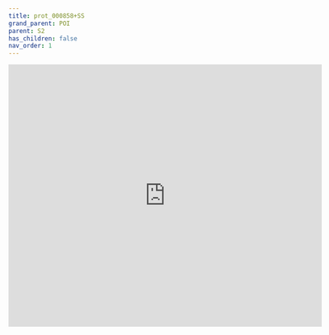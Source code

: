 ```yaml
---
title: prot_000858+SS
grand_parent: POI
parent: S2
has_children: false
nav_order: 1
---
```


<iframe src="https://www.ncbi.nlm.nih.gov/Structure/icn3d/full.html?url=https://raw.githubusercontent.com/shawnhsueh/design_view.io/main/mol/designed_structure/S2/prot_000858_plus_SS.pdb&width=600&height=500&showcommand=1&mobilemenu=1&showtitle=1&&command=defined+sets;set+background+white;+set+view+detailed+view;+set+annotation+interaction;+select+all;+color+F00;+select+.A:SKFGAISSVLNDIFSRLDKVEAEVQIDRLITGRL+or+.A:CTMYICGDSTECSNLLLQYGSFC+or+.A:SKCGAISSVLNDIFSRLDKVEAEVQIDRLITCRL+or+.A:CGDSTECSNLLLQYGSF+or+.A:TLVKQLSSKFGAISSVLNDIFSRLDKVEAEVQIDRLITGRLQSLQTYVTQ+or+.A:DCTMYICGDSTECSNLLLQYGSFCTQLKR+%7C+name+native;+select+saved+atoms+native;+color+D3D3D3;+select+.A:DSTECSNLLLQ+or+.A:ISSVLNDIFSRLDKVEAE+%7C+name+epitope;+select+saved+atoms+epitope;+color+FF0;+clear+all" width="620" height="520" style="border:none"></iframe>
